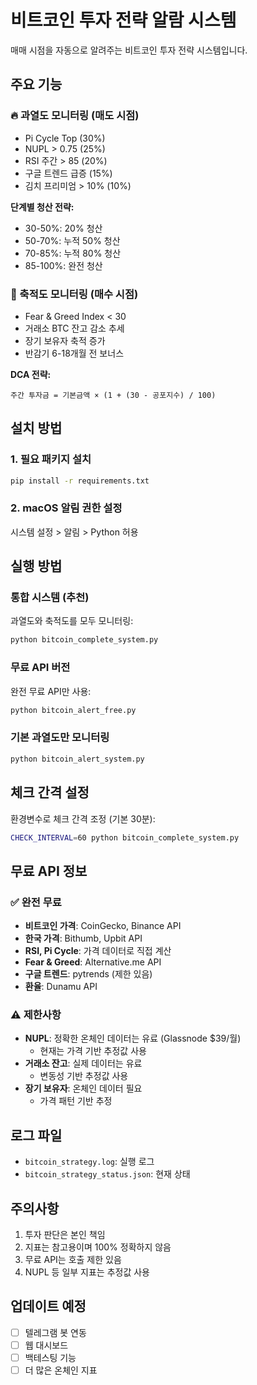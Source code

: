 # 비트코인 투자 전략 알람 시스템

매매 시점을 자동으로 알려주는 비트코인 투자 전략 시스템입니다.

## 주요 기능

### 🔥 과열도 모니터링 (매도 시점)
- Pi Cycle Top (30%)
- NUPL > 0.75 (25%)
- RSI 주간 > 85 (20%)
- 구글 트렌드 급증 (15%)
- 김치 프리미엄 > 10% (10%)

**단계별 청산 전략:**
- 30-50%: 20% 청산
- 50-70%: 누적 50% 청산
- 70-85%: 누적 80% 청산
- 85-100%: 완전 청산

### 💎 축적도 모니터링 (매수 시점)
- Fear & Greed Index < 30
- 거래소 BTC 잔고 감소 추세
- 장기 보유자 축적 증가
- 반감기 6-18개월 전 보너스

**DCA 전략:**
```
주간 투자금 = 기본금액 × (1 + (30 - 공포지수) / 100)
```

## 설치 방법

### 1. 필요 패키지 설치
```bash
pip install -r requirements.txt
```

### 2. macOS 알림 권한 설정
시스템 설정 > 알림 > Python 허용

## 실행 방법

### 통합 시스템 (추천)
과열도와 축적도를 모두 모니터링:
```bash
python bitcoin_complete_system.py
```

### 무료 API 버전
완전 무료 API만 사용:
```bash
python bitcoin_alert_free.py
```

### 기본 과열도만 모니터링
```bash
python bitcoin_alert_system.py
```

## 체크 간격 설정
환경변수로 체크 간격 조정 (기본 30분):
```bash
CHECK_INTERVAL=60 python bitcoin_complete_system.py
```

## 무료 API 정보

### ✅ 완전 무료
- **비트코인 가격**: CoinGecko, Binance API
- **한국 가격**: Bithumb, Upbit API
- **RSI, Pi Cycle**: 가격 데이터로 직접 계산
- **Fear & Greed**: Alternative.me API
- **구글 트렌드**: pytrends (제한 있음)
- **환율**: Dunamu API

### ⚠️ 제한사항
- **NUPL**: 정확한 온체인 데이터는 유료 (Glassnode $39/월)
  - 현재는 가격 기반 추정값 사용
- **거래소 잔고**: 실제 데이터는 유료
  - 변동성 기반 추정값 사용
- **장기 보유자**: 온체인 데이터 필요
  - 가격 패턴 기반 추정

## 로그 파일
- `bitcoin_strategy.log`: 실행 로그
- `bitcoin_strategy_status.json`: 현재 상태

## 주의사항
1. 투자 판단은 본인 책임
2. 지표는 참고용이며 100% 정확하지 않음
3. 무료 API는 호출 제한 있음
4. NUPL 등 일부 지표는 추정값 사용

## 업데이트 예정
- [ ] 텔레그램 봇 연동
- [ ] 웹 대시보드
- [ ] 백테스팅 기능
- [ ] 더 많은 온체인 지표